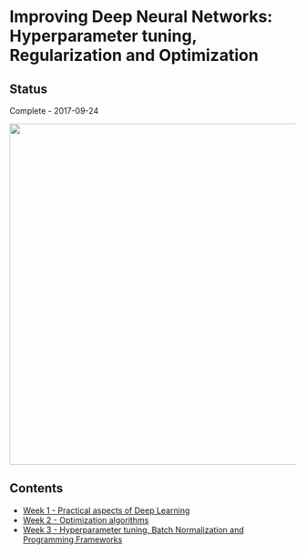 # Improving Deep Neural Networks: Hyperparameter tuning, Regularization and Optimization

## Status

Complete - 2017-09-24

<img src="./images/cert.png" width="600px"></img>

## Contents

* [Week 1 - Practical aspects of Deep Learning](./week-1.md)
* [Week 2 - Optimization algorithms](./week-2.md)
* [Week 3 - Hyperparameter tuning, Batch Normalization and Programming Frameworks](./week-3.md)
